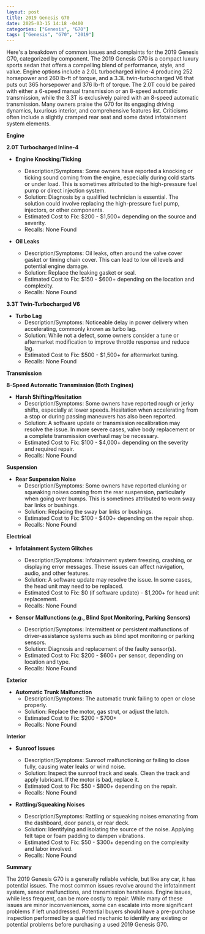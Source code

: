 ```yaml
---
layout: post
title: 2019 Genesis G70
date: 2025-03-15 14:18 -0400
categories: ["Genesis", "G70"]
tags: ["Genesis", "G70", "2019"]
---
```

Here's a breakdown of common issues and complaints for the 2019 Genesis G70, categorized by component. The 2019 Genesis G70 is a compact luxury sports sedan that offers a compelling blend of performance, style, and value. Engine options include a 2.0L turbocharged inline-4 producing 252 horsepower and 260 lb-ft of torque, and a 3.3L twin-turbocharged V6 that puts out 365 horsepower and 376 lb-ft of torque. The 2.0T could be paired with either a 6-speed manual transmission or an 8-speed automatic transmission, while the 3.3T is exclusively paired with an 8-speed automatic transmission. Many owners praise the G70 for its engaging driving dynamics, luxurious interior, and comprehensive features list. Criticisms often include a slightly cramped rear seat and some dated infotainment system elements.

**Engine**

**2.0T Turbocharged Inline-4**

*   **Engine Knocking/Ticking**
    *   Description/Symptoms: Some owners have reported a knocking or ticking sound coming from the engine, especially during cold starts or under load. This is sometimes attributed to the high-pressure fuel pump or direct injection system.
    *   Solution: Diagnosis by a qualified technician is essential. The solution could involve replacing the high-pressure fuel pump, injectors, or other components.
    *   Estimated Cost to Fix: $200 - $1,500+ depending on the source and severity.
    *   Recalls: None Found

*   **Oil Leaks**
    *   Description/Symptoms: Oil leaks, often around the valve cover gasket or timing chain cover. This can lead to low oil levels and potential engine damage.
    *   Solution: Replace the leaking gasket or seal.
    *   Estimated Cost to Fix: $150 - $600+ depending on the location and complexity.
    *   Recalls: None Found

**3.3T Twin-Turbocharged V6**

*   **Turbo Lag**
    *   Description/Symptoms: Noticeable delay in power delivery when accelerating, commonly known as turbo lag.
    *   Solution: While not a defect, some owners consider a tune or aftermarket modification to improve throttle response and reduce lag.
    *   Estimated Cost to Fix: $500 - $1,500+ for aftermarket tuning.
    *   Recalls: None Found

**Transmission**

**8-Speed Automatic Transmission (Both Engines)**

*   **Harsh Shifting/Hesitation**
    *   Description/Symptoms: Some owners have reported rough or jerky shifts, especially at lower speeds. Hesitation when accelerating from a stop or during passing maneuvers has also been reported.
    *   Solution: A software update or transmission recalibration may resolve the issue. In more severe cases, valve body replacement or a complete transmission overhaul may be necessary.
    *   Estimated Cost to Fix: $100 - $4,000+ depending on the severity and required repair.
    *   Recalls: None Found

**Suspension**

*   **Rear Suspension Noise**
    *   Description/Symptoms: Some owners have reported clunking or squeaking noises coming from the rear suspension, particularly when going over bumps. This is sometimes attributed to worn sway bar links or bushings.
    *   Solution: Replacing the sway bar links or bushings.
    *   Estimated Cost to Fix: $100 - $400+ depending on the repair shop.
    *   Recalls: None Found

**Electrical**

*   **Infotainment System Glitches**
    *   Description/Symptoms: Infotainment system freezing, crashing, or displaying error messages. These issues can affect navigation, audio, and other features.
    *   Solution: A software update may resolve the issue. In some cases, the head unit may need to be replaced.
    *   Estimated Cost to Fix: $0 (if software update) - $1,200+ for head unit replacement.
    *   Recalls: None Found

*   **Sensor Malfunctions (e.g., Blind Spot Monitoring, Parking Sensors)**
    *   Description/Symptoms: Intermittent or persistent malfunctions of driver-assistance systems such as blind spot monitoring or parking sensors.
    *   Solution: Diagnosis and replacement of the faulty sensor(s).
    *   Estimated Cost to Fix: $200 - $600+ per sensor, depending on location and type.
    *   Recalls: None Found

**Exterior**

*   **Automatic Trunk Malfunction**
    *   Description/Symptoms: The automatic trunk failing to open or close properly.
    *   Solution: Replace the motor, gas strut, or adjust the latch.
    *   Estimated Cost to Fix: $200 - $700+
    *   Recalls: None Found

**Interior**

*   **Sunroof Issues**
    *   Description/Symptoms: Sunroof malfunctioning or failing to close fully, causing water leaks or wind noise.
    *   Solution: Inspect the sunroof track and seals. Clean the track and apply lubricant. If the motor is bad, replace it.
    *   Estimated Cost to Fix: $50 - $800+ depending on the repair.
    *   Recalls: None Found

*   **Rattling/Squeaking Noises**
    *   Description/Symptoms: Rattling or squeaking noises emanating from the dashboard, door panels, or rear deck.
    *   Solution: Identifying and isolating the source of the noise. Applying felt tape or foam padding to dampen vibrations.
    *   Estimated Cost to Fix: $50 - $300+ depending on the complexity and labor involved.
    *   Recalls: None Found

**Summary**

The 2019 Genesis G70 is a generally reliable vehicle, but like any car, it has potential issues. The most common issues revolve around the infotainment system, sensor malfunctions, and transmission harshness. Engine issues, while less frequent, can be more costly to repair. While many of these issues are minor inconveniences, some can escalate into more significant problems if left unaddressed. Potential buyers should have a pre-purchase inspection performed by a qualified mechanic to identify any existing or potential problems before purchasing a used 2019 Genesis G70.

